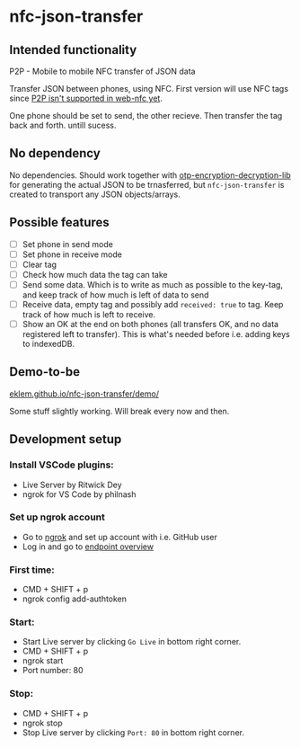 # nfc-json-transfer

## Intended functionality
P2P - Mobile to mobile NFC transfer of JSON data

Transfer JSON between phones, using NFC. First version will use NFC tags since [P2P isn't supported in web-nfc yet](https://github.com/w3c/web-nfc/issues/529).

One phone should be set to send, the other recieve. Then transfer the tag back and forth. untill sucess.

## No dependency
No dependencies. Should work together with [otp-encryption-decryption-lib](https://github.com/eklem/otp-encryption-decryption-lib) for generating the actual JSON to be trnasferred, but `nfc-json-transfer` is created to transport any JSON objects/arrays.

## Possible features
* [ ] Set phone in send mode
* [ ] Set phone in receive mode
* [ ] Clear tag
* [ ] Check how much data the tag can take
* [ ] Send some data. Which is to write as much as possible to the key-tag, and keep track of how much is left of data to send
* [ ] Receive data, empty tag and possibly add `received: true` to tag. Keep track of how much is left to receive.
* [ ] Show an OK at the end on both phones (all transfers OK, and no data registered left to transfer). This is what's needed before i.e. adding keys to indexedDB.

## Demo-to-be
[eklem.github.io/nfc-json-transfer/demo/](https://eklem.github.io/nfc-json-transfer/demo/)

Some stuff slightly working. Will break every now and then.

## Development setup

### Install VSCode plugins:

* Live Server by Ritwick Dey
* ngrok for VS Code by philnash

### Set up ngrok account
* Go to [ngrok](https://ngrok.com/) and set up account with i.e. GitHub user
* Log in and go to [endpoint overview](https://dashboard.ngrok.com/cloud-edge/endpoints)

### First time:

* CMD + SHIFT + p
* ngrok config add-authtoken

### Start:

* Start Live server by clicking `Go Live` in bottom right corner.
* CMD + SHIFT + p
* ngrok start
* Port number: 80

### Stop:

* CMD + SHIFT + p
* ngrok stop
* Stop Live server by clicking `Port: 80` in bottom right corner.